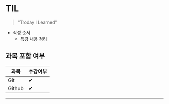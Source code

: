 # TIL 

> "Troday I Learned"



* 작성 순서
  * 특강 내용 정리



##  과목 포함 여부

| 과목   | 수강여부 |
| ------ | -------- |
| Git    | ✔        |
| Github | ✔        |

---

